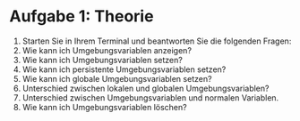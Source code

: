 # Aufgabe 1: Theorie

1. Starten Sie in Ihrem Terminal und beantworten Sie die folgenden Fragen:
2. Wie kann ich Umgebungsvariablen anzeigen?
3. Wie kann ich Umgebungsvariablen setzen?
4. Wie kann ich persistente Umgebungsvariablen setzen?
5. Wie kann ich globale Umgebungsvariablen setzen?
6. Unterschied zwischen lokalen und globalen Umgebungsvariablen?
7. Unterschied zwischen Umgebungsvariablen und normalen Variablen.
8. Wie kann ich Umgebungsvariablen löschen?